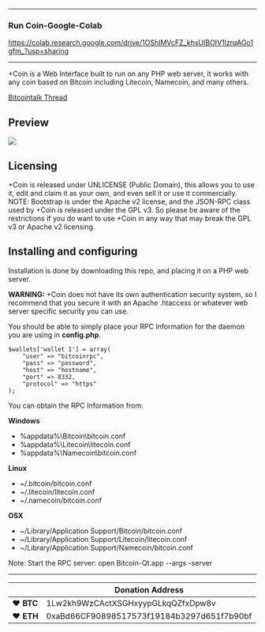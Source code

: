 -------------------------
### Run Coin-Google-Colab

https://colab.research.google.com/drive/1OShIMVcFZ_khsUIBOIV1lzrqAGo1gfm_?usp=sharing

-------------------------
+Coin is a Web Interface built to run on any PHP web server, it works with any coin based on Bitcoin including Litecoin, Namecoin, and many others.

[Bitcointalk Thread](https://bitcointalk.org/index.php?topic=67274.0)

Preview
-------
![](http://i.imgur.com/WHDXDwV.jpg)

Licensing
---------
+Coin is released under UNLICENSE (Public Domain), this allows
you to use it, edit and claim it as your own, and even sell it
or use it commercially.
NOTE: Bootstrap is under the Apache v2 license, and the JSON-RPC
class used by +Coin is released under the GPL v3. So please be
aware of the restrictions if you do want to use +Coin in any
way that may break the GPL v3 or Apache v2 licensing.

Installing and configuring
-----------

Installation is done by downloading this repo, and placing it on a PHP web server.

**WARNING:** +Coin does not have its own authentication security
system, so I recommend that you secure it with an Apache
.htaccess or whatever web server specific security you can use.


You should be able to simply place your RPC Information for the
daemon you are using in **config.php**.

	$wallets['wallet 1'] = array(
		"user" => "bitcoinrpc",
		"pass" => "password",
		"host" => "hostname",
		"port" => 8332,
		"protocol" => "https"
	);

You can obtain the RPC Information from:

**Windows**

   - %appdata%\Bitcoin\bitcoin.conf
   - %appdata%\Litecoin\litecoin.conf
   - %appdata%\Namecoin\bitcoin.conf

**Linux**

   - ~/.bitcoin/bitcoin.conf
   - ~/.litecoin/litecoin.conf
   - ~/.namecoin/bitcoin.conf

**OSX**

   - ~/Library/Application Support/Bitcoin/bitcoin.conf
   - ~/Library/Application Support/Litecoin/litecoin.conf
   - ~/Library/Application Support/Namecoin/bitcoin.conf

Note: Start the RPC server: open Bitcoin-Qt.app --args -server



----

|  | Donation Address |
| --- | --- |
| ♥ __BTC__ | 1Lw2kh9WzCActXSGHxyypGLkqQZfxDpw8v |
| ♥ __ETH__ | 0xaBd66CF90898517573f19184b3297d651f7b90bf |

